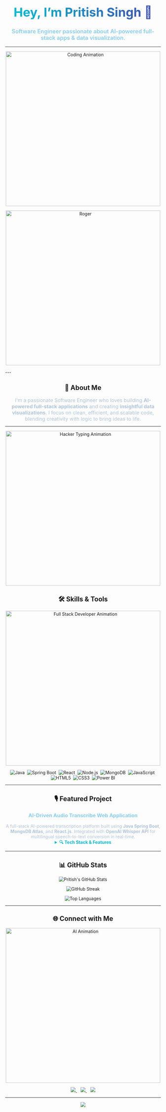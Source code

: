 <!-- 🖤 PRITISH SINGH - DARK THEME GITHUB PROFILE README -->

<h1 align="center" style="font-weight: 700; font-size: 2.5rem;">
  <span style="background: linear-gradient(90deg, #00bcd4, #3f51b5); -webkit-background-clip: text; -webkit-text-fill-color: transparent;">
    Hey, I’m Pritish Singh 👋
  </span>
</h1>

<p align="center" style="font-size: 18px; font-weight: 600; color: #87CEFA;">
  Software Engineer passionate about AI-powered full-stack apps & data visualization.
</p>

---

<!-- 🔥 Coding Animation -->
<p align="center">
  <img src="https://cdn.dribbble.com/users/1059583/screenshots/4171367/coding-freak.gif" width="500px" alt="Coding Animation" />
</p>
<p align="center">
<img src="https://media2.giphy.com/media/v1.Y2lkPTc5MGI3NjExcGl6Z3VnM2l0djB4cHpqOGRuNGI1NTJpZXdsdndtc2xqc3Azc28wYyZlcD12MV9pbnRlcm5hbF9naWZfYnlfaWQmY3Q9Zw/fxsAcheaMi1PnxPJaf/giphy.gif" width="500px" alt="Roger"/>
</p>
---

<h2 align="center">🚀 About Me</h2>

<p align="center" style="max-width: 700px; margin: auto; color: #b0c4de; font-size: 16px;">
  I'm a passionate Software Engineer who loves building <b>AI-powered full-stack applications</b> and creating <b>insightful data visualizations</b>.
  I focus on clean, efficient, and scalable code, blending creativity with logic to bring ideas to life.
</p>

---

<p align="center">
  <img src="https://media.tenor.com/rePDfDWO3XoAAAAd/hacking.gif" width="500" alt="Hacker Typing Animation"/>
</p>



<h2 align="center">🛠️ Skills & Tools</h2>

<p align="center">
  <img src="https://raw.githubusercontent.com/Elanza-48/Elanza-48/main/resources/img/coding.gif" width="500" alt="Full Stack Developer Animation"/>
</p>

<p align="center">
  <img alt="Java" src="https://img.shields.io/badge/Java-ED8B00?style=for-the-badge&logo=java&logoColor=white" />&nbsp;
  <img alt="Spring Boot" src="https://img.shields.io/badge/SpringBoot-6DB33F?style=for-the-badge&logo=springboot&logoColor=white" />&nbsp;
  <img alt="React" src="https://img.shields.io/badge/React-61DAFB?style=for-the-badge&logo=react&logoColor=black" />&nbsp;
  <img alt="Node.js" src="https://img.shields.io/badge/Node.js-339933?style=for-the-badge&logo=node.js&logoColor=white" />&nbsp;
  <img alt="MongoDB" src="https://img.shields.io/badge/MongoDB-47A248?style=for-the-badge&logo=mongodb&logoColor=white" />&nbsp;
  <img alt="JavaScript" src="https://img.shields.io/badge/JavaScript-F7DF1E?style=for-the-badge&logo=javascript&logoColor=black" />&nbsp;
  <img alt="HTML5" src="https://img.shields.io/badge/HTML5-E34F26?style=for-the-badge&logo=html5&logoColor=white" />&nbsp;
  <img alt="CSS3" src="https://img.shields.io/badge/CSS3-1572B6?style=for-the-badge&logo=css3&logoColor=white" />&nbsp;
  <img alt="Power BI" src="https://img.shields.io/badge/Power_BI-F2C811?style=for-the-badge&logo=microsoft-power-bi&logoColor=black" />
</p>

---

<h2 align="center">🎙️ Featured Project</h2>

<h3 align="center" style="color:#87CEFA;">AI-Driven Audio Transcribe Web Application</h3>

<p align="center" style="max-width: 700px; margin: auto; color: #b0c4de;">
  A full-stack AI-powered transcription platform built using <b>Java Spring Boot</b>, <b>MongoDB Atlas</b>, and <b>React.js</b>.  
  Integrated with <b>OpenAI Whisper API</b> for multilingual speech-to-text conversion in real-time.
</p>

<details>
  <summary align="center" style="cursor: pointer; color: #00bcd4; font-weight: bold;">🔍 Tech Stack & Features</summary>
  <br>
  <ul>
    <li>Backend: Java, Spring Boot, MongoDB</li>
    <li>Frontend: React.js, JavaScript (ES6)</li>
    <li>AI Integration: OpenAI Whisper API</li>
    <li>Security: JWT Authentication</li>
    <li>Features: File upload, real-time transcription, multilingual support</li>
  </ul>
</details>

---

<h2 align="center">📊 GitHub Stats</h2>

<p align="center">
  <img src="https://github-readme-stats.vercel.app/api?username=PritishSingh13&show_icons=true&theme=tokyonight&hide_border=true&count_private=true" alt="Pritish's GitHub Stats" />
</p>

<p align="center">
  <img src="https://github-readme-streak-stats.herokuapp.com/?user=PritishSingh13&theme=tokyonight&hide_border=true" alt="GitHub Streak" />
</p>

<p align="center">
  <img src="https://github-readme-stats.vercel.app/api/top-langs/?username=PritishSingh13&layout=compact&theme=tokyonight&hide_border=true" alt="Top Languages" />
</p>

---

<h2 align="center">🌐 Connect with Me</h2>

<p align="center">
  <img src="https://miro.medium.com/v2/resize:fit:1400/1*IRGHmiGsa16stedQvIaZfw.gif" width="500" alt="AI Animation"/>
</p>


<p align="center">
  <a href="https://linkedin.com/in/pritishsg13/" target="_blank">
    <img src="https://img.shields.io/badge/LinkedIn-0A66C2?style=for-the-badge&logo=linkedin&logoColor=white" />
  </a>
  &nbsp;&nbsp;
  <a href="mailto:pritishsg13@gmail.com" target="_blank">
    <img src="https://img.shields.io/badge/Gmail-D14836?style=for-the-badge&logo=gmail&logoColor=white" />
  </a>
  &nbsp;&nbsp;
  <a href="https://github.com/PritishSingh13" target="_blank">
    <img src="https://img.shields.io/badge/GitHub-181717?style=for-the-badge&logo=github&logoColor=white" />
  </a>
</p>

---

<!-- 🌊 Animated Wave Divider -->
<p align="center">
  <img src="https://capsule-render.vercel.app/api?type=waving&color=0:0d47a1,100:000000&height=120&section=footer" />
</p>
